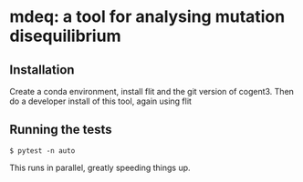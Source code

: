 # mdeq: a tool for analysing mutation disequilibrium

## Installation

Create a conda environment, install flit and the git version of cogent3. Then do a developer install of this tool, again using flit  

## Running the tests

```
$ pytest -n auto
```

This runs in parallel, greatly speeding things up.

